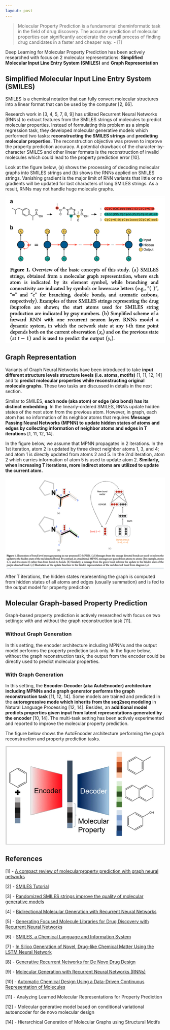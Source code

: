 ```yaml
---
layout: post
---
```

> Molecular Property Prediction is a fundamental cheminformatic task in the field of drug discovery. The accurate prediction of molecular properties can significantly accelerate the overall process of finding drug candidates in a faster and cheaper way. - [1]

Deep Learning for Molecular Property Prediction has been actively researched with focus on 2 molecular representations: **Simplified Molecular Input Line Entry System (SMILES)** and **Graph Representation**

## **Simplified Molecular Input Line Entry System (SMILES)**

SMILES is a chemical notation that can fully convert molecular structures into a linear format that can be used by the computer [2, 66]. 

Research work in [3, 4, 5, 7, 8, 9] has utilized Recurrent Neural Networks (RNNs) to extract features from the SMILES strings of molecules to predict molecular properties. Instead of formulating this problem as a simple regression task, they developed molecular generative models which performed two tasks: **reconstructing the SMILES strings** and **predicting molecular properties**. The reconstruction objective was proven to improve the property prediction accuracy. A potential drawback of the character-by-character SMILES and other linear formats is the reconstruction of invalid molecules which could lead to the property prediction error [10].

Look at the figure below, (a) shows the processing of decoding molecular graphs into SMILES strings and (b) shows the RNNs applied on SMILES strings. Vanishing gradient is the major limit of RNN variants that little or no gradients will be updated for last characters of long SMILES strings. As a result, RNNs may not handle huge molecule graphs. 

![smiles](/assets/smiles.png)

## **Graph** Representation

Variants of Graph Neural Networks have been introduced to take **input different structure levels structure levels (i.e. atoms, motifs)** [1, 11, 12, 14] and to **predict molecular properties while reconstructing original molecule graphs**. These two tasks are discussed in details in the next section.

Similar to SMILES, **each node (aka atom) or edge (aka bond) has its distinct embedding**. In the linearly-ordered SMILES, RNNs update hidden states of the next atom from the previous atom. However, in graph, each atom has no information of its neighbor atoms that requires **Message Passing Neural Networks (MPNN) to update hidden states of atoms and edges by collecting information of neighbor atoms and edges in T iterations** [1, 11, 12, 14]. 

In the figure below, we assume that MPNN propagates in 2 iterations. In the 1st iteration, atom 2 is updated by three direct neighbor atoms 1, 3, and 4; and atom 1 is directly updated from atoms 2 and 5. In the 2nd iteration, atom 2 which carries information of atom 5 is used to update atom 2. **Similarly, when increasing T iterations, more indirect atoms are utilized to update the current atom.** 

![mpnn](/assets/mpnn.png)

After T iterations, the hidden states representing the graph is computed from hidden states of all atoms and edges (usually summation) and is fed to the output model for property prediction

## Molecular Graph-based Property Prediction

Graph-based property prediction is actively researched with focus on two settings: with and without the graph reconstruction task [11]. 

### Without Graph Generation

In this setting, the encoder architecture including MPNNs and the output model performs the property prediction task only. In the figure below, without the graph reconstruction task, the output from the encoder could be directly used to predict molecular properties.

### With Graph Generation

In this setting, the **Encoder-Decoder (aka AutoEncoder) architecture including MPNNs and a graph generator performs the graph reconstruction task** [11, 12, 14]. Some models are trained and predicted in the **autoregressive mode which inherits from the seq2seq modeling** in Natural Language Processing [12, 14]. Besides, an **additional model predicts properties given input from latent representations generated by the encoder** [10, 14]. The multi-task setting has been actively experimented and reported to improve the molecular property prediction. 

The figure below shows the AutoEncoder architecture performing the graph reconstruction and property prediction tasks. 

![autoencoder](/assets/autoencoder.png)

## References

[1] - [A compact review of molecularproperty prediction with graph neural networks](https://reader.elsevier.com/reader/sd/pii/S1740674920300305?token=64C0291CF0541721A501900AE65E2E6E3268DF6ED11CC2A8604D3287EF9EB0C9F027FBE4B431831895655BADEC32081B&originRegion=us-east-1&originCreation=20210903165155)

[2] - [SMILES Tutorial](https://archive.epa.gov/med/med_archive_03/web/html/smiles.html)

[3] - [Randomized SMILES strings improve the quality of molecular generative models](https://jcheminf.biomedcentral.com/articles/10.1186/s13321-019-0393-0)

[4] - [Bidirectional Molecular Generation with Recurrent Neural Networks](https://pubs.acs.org/doi/pdf/10.1021/acs.jcim.9b00943)

[5] - [Generating Focused Molecule Libraries for Drug Discovery with Recurrent Neural Networks](https://pubs.acs.org/doi/10.1021/acscentsci.7b00512)

[6] - [SMILES, a Chemical Language and Information System](https://pubs.acs.org/doi/10.1021/ci00057a005)

[7] - [In Silico Generation of Novel, Drug-like Chemical Matter Using the LSTM Neural Network](https://arxiv.org/abs/1712.07449)

[8] - [Generative Recurrent Networks for De Novo Drug Design](https://onlinelibrary.wiley.com/doi/10.1002/minf.201700111)

[9] - [Molecular Generation with Recurrent Neural Networks (RNNs)](https://arxiv.org/abs/1705.04612)

[10] - [Automatic Chemical Design Using a Data-Driven Continuous Representation of Molecules](https://arxiv.org/pdf/1610.02415.pdf)

[11] - Analyzing Learned Molecular Representations for Property Prediction

[12] - Molecular generative model based on conditional variational autoencoder for de novo molecular design

[14] - Hierarchical Generation of Molecular Graphs using Structural Motifs